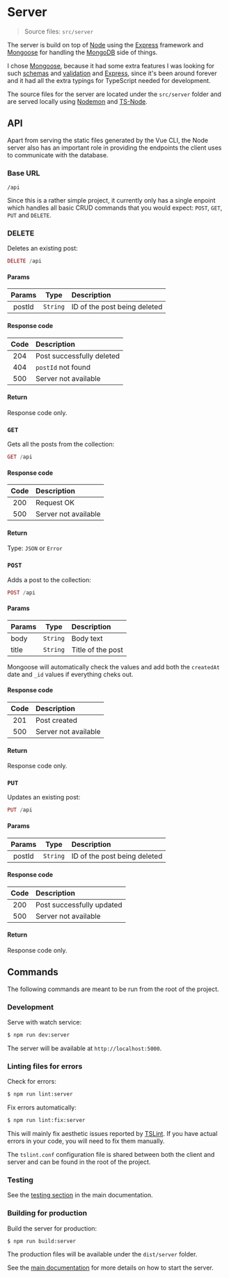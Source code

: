 Server
======
> Source files: `src/server`

The server is build on top of [Node][node-js] using the [Express][express] framework and [Mongoose][mongoose] for handling the [MongoDB][mongodb] side of things.

I chose [Mongoose][mongoose], because it had some extra features I was looking for such [schemas][mongoose-schemas] and [validation][mongoose-validation] and [Express][express], since it's been around forever and it had all the extra typings for TypeScript needed for development.

The source files for the server are located under the `src/server` folder and are served locally using [Nodemon][nodemon] and [TS-Node][ts-node].

## API
Apart from serving the static files generated by the Vue CLI, the Node server also has an important role in providing the endpoints the client uses to communicate with the database.

### Base URL
`/api`

Since this is a rather simple project, it currently only has a single enpoint which handles all basic CRUD commands that you would expect: `POST`, `GET`, `PUT` and `DELETE`.

### DELETE
Deletes an existing post:
```php
DELETE /api
```

#### Params
| Params | Type     | Description
|:------:|:--------:|:-----------
| postId | `String` | ID of the post being deleted

#### Response code
| Code | Description
|:----:|:------------
| 204  | Post successfully deleted
| 404  | `postId` not found
| 500  | Server not available

#### Return
Response code only.

### `GET`
Gets all the posts from the collection:
```php
GET /api
```

#### Response code
| Code | Description
|:----:|:------------
| 200  | Request OK
| 500  | Server not available

#### Return
Type: `JSON` or `Error`

### `POST`
Adds a post to the collection:
```php
POST /api
```

#### Params
| Params | Type     | Description
|:-------|:--------:|:-----------
| body   | `String` | Body text
| title  | `String` | Title of the post

Mongoose will automatically check the values and add both the `createdAt` date and `_id` values if everything cheks out.

#### Response code
| Code | Description
|:----:|:------------
| 201  | Post created
| 500  | Server not available

#### Return
Response code only.

### `PUT`
Updates an existing post:
```php
PUT /api
```

#### Params
| Params | Type     | Description
|:------:|:--------:|:-----------
| postId | `String` | ID of the post being deleted

#### Response code
| Code | Description
|:----:|:-------------------------
| 200  | Post successfully updated
| 500  | Server not available

#### Return
Response code only.

## Commands
The following commands are meant to be run from the root of the project.

### Development
Serve with watch service:
```bash
$ npm run dev:server
```
The server will be available at `http://localhost:5000`.

### Linting files for errors
Check for errors:
```bash
$ npm run lint:server
```

Fix errors automatically:
```bash
$ npm run lint:fix:server
```
This will mainly fix aesthetic issues reported by [TSLint][tslint]. If you have actual errors in your code, you will need to fix them manually.

The `tslint.conf` configuration file is shared between both the client and server and can be found in the root of the project.

### Testing
See the [testing section](../home/#testing) in the main documentation.

### Building for production
Build the server for production:
```bash
$ npm run build:server
```
The production files will be available under the `dist/server` folder.

See the [main documentation](../home/#building-for-production) for more details on how to start the server.

[express]: https://expressjs.com "Express - Fast, unopinionated, minimalist web framework for Node.js"
[mongodb]: https://www.mongodb.com "MongoDB"
[mongoose]: https://mongoosejs.com/ "Elegant mongodb object modeling for node.js"
[mongoose-schemas]: https://mongoosejs.com/docs/guide.html "Mongoose schemas"
[mongoose-validation]: https://mongoosejs.com/docs/validation.html "Mongoose validation"
[nodemon]: https://nodemon.io/ "Nodemon is a utility that will monitor for any changes in your source and automatically restart your server"
[node-js]: https://nodejs.org/ "Node.js"
[ts-node]: https://github.com/TypeStrong/ts-node "TypeScript execution and REPL for Node.js"
[tslint]: https://palantir.github.io/tslint/ "An extensible linter for the TypeScript language."
[typescript]: https://www.typescriptlang.org "TypeScript"
